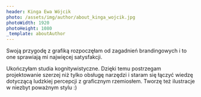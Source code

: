 ```yaml
---
header: Kinga Ewa Wójcik
photo: /assets/img/author/about_kinga_wojcik.jpg
photoWidth: 1920
photoHeight: 1080
_template: aboutAuthor
---
```


Swoją przygodę z grafiką rozpoczęłam od zagadnień brandingowych i to one sprawiają mi najwięcej satysfakcji.

Ukończyłam studia kognitywistyczne. Dzięki temu postrzegam projektowanie szerzej niż tylko obsługę narzędzi i staram się łączyć wiedzę dotyczącą ludzkiej percepcji z graficznym rzemiosłem. Tworzę też ilustracje w niezbyt poważnym stylu :)
